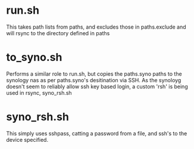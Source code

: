 run.sh
======
This takes path lists from paths, and excludes those in paths.exclude and will rsync to the directory defined in paths

to_syno.sh
==========
Performs a similar role to run.sh, but copies the paths.syno paths to the synology nas as per paths.syno's desitination via SSH.
As the synoloyg doesn't seem to reliably allow ssh key based login, a custom 'rsh' is being used in rsync, syno_rsh.sh


syno_rsh.sh
===========
This simply uses sshpass, catting a password from a file, and ssh's to the device specified.


